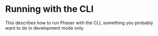 # Running with the CLI

This describes how to run Phaser with the CLI, something you probably want to do
in development mode only.

